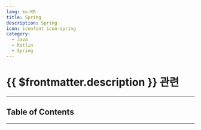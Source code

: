 ```yaml
---
lang: ko-KR
title: Spring
description: Spring
icon: iconfont icon-spring
category:
  - Java
  - Kotlin
  - Spring
---
```


# {{ $frontmatter.description }} 관련

<ShieldsGroup logos="openjdk,kotlin,spring,springboot,springsecurity,intellijidea,androidstudio,eclipseide,eclipseadoptium"/>

---

## Table of Contents

<ToCLocal basePath="/programming/java-spring/" />

---

<TagLinks />